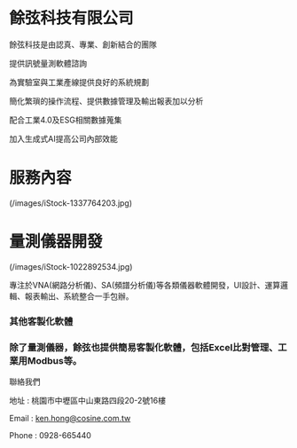 # 餘弦科技有限公司

  

餘弦科技是由認真、專業、創新結合的團隊

提供訊號量測軟體諮詢

為實驗室與工業產線提供良好的系統規劃

簡化繁瑣的操作流程、提供數據管理及輸出報表加以分析

配合工業4.0及ESG相關數據蒐集

加入生成式AI提高公司內部效能

# 服務內容
(/images/iStock-1337764203.jpg)

# 量測儀器開發
(/images/iStock-1022892534.jpg)


專注於VNA(網路分析儀)、SA(頻譜分析儀)等各類儀器軟體開發，UI設計、運算邏輯、報表輸出、系統整合一手包辦。

###  其他客製化軟體

### 除了量測儀器，餘弦也提供簡易客製化軟體，包括Excel比對管理、工業用Modbus等。 

  


聯絡我們

地址 : 桃園市中壢區中山東路四段20-2號16樓

Email : ken.hong@cosine.com.tw

Phone : 0928-665440
